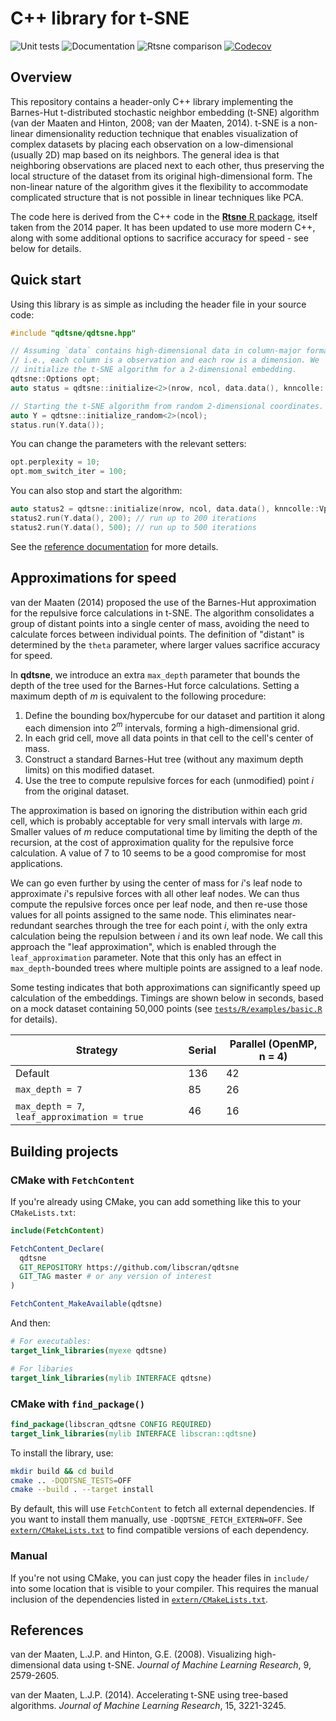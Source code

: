 # C++ library for t-SNE

![Unit tests](https://github.com/libscran/qdtsne/actions/workflows/run-tests.yaml/badge.svg)
![Documentation](https://github.com/libscran/qdtsne/actions/workflows/doxygenate.yaml/badge.svg)
![Rtsne comparison](https://github.com/libscran/qdtsne/actions/workflows/compare-Rtsne.yaml/badge.svg)
[![Codecov](https://codecov.io/gh/libscran/qdtsne/branch/master/graph/badge.svg?token=CX6G39BM7B)](https://codecov.io/gh/libscran/qdtsne)

## Overview

This repository contains a header-only C++ library implementing the Barnes-Hut t-distributed stochastic neighbor embedding (t-SNE) algorithm (van der Maaten and Hinton, 2008; van der Maaten, 2014).
t-SNE is a non-linear dimensionality reduction technique that enables visualization of complex datasets by placing each observation on a low-dimensional (usually 2D) map based on its neighbors.
The general idea is that neighboring observations are placed next to each other, thus preserving the local structure of the dataset from its original high-dimensional form.
The non-linear nature of the algorithm gives it the flexibility to accommodate complicated structure that is not possible in linear techniques like PCA.

The code here is derived from the C++ code in the [**Rtsne** R package](https://github.com/jkrijthe/Rtsne/), itself taken from the 2014 paper.
It has been updated to use more modern C++, along with some additional options to sacrifice accuracy for speed - see below for details.

## Quick start

Using this library is as simple as including the header file in your source code:

```cpp
#include "qdtsne/qdtsne.hpp"

// Assuming `data` contains high-dimensional data in column-major format,
// i.e., each column is a observation and each row is a dimension. We 
// initialize the t-SNE algorithm for a 2-dimensional embedding.
qdtsne::Options opt;
auto status = qdtsne::initialize<2>(nrow, ncol, data.data(), knncolle::VptreeBuilder(), opt);

// Starting the t-SNE algorithm from random 2-dimensional coordinates.
auto Y = qdtsne::initialize_random<2>(ncol); 
status.run(Y.data());
```

You can change the parameters with the relevant setters:

```cpp
opt.perplexity = 10;
opt.mom_switch_iter = 100;
```

You can also stop and start the algorithm:

```cpp
auto status2 = qdtsne::initialize(nrow, ncol, data.data(), knncolle::VptreeBuilder(), opt);
status2.run(Y.data(), 200); // run up to 200 iterations
status2.run(Y.data(), 500); // run up to 500 iterations
```

See the [reference documentation](https://libscran.github.io/qdtsne/) for more details.

## Approximations for speed

van der Maaten (2014) proposed the use of the Barnes-Hut approximation for the repulsive force calculations in t-SNE.
The algorithm consolidates a group of distant points into a single center of mass, avoiding the need to calculate forces between individual points. 
The definition of "distant" is determined by the `theta` parameter, where larger values sacrifice accuracy for speed.

In **qdtsne**, we introduce an extra `max_depth` parameter that bounds the depth of the tree used for the Barnes-Hut force calculations.
Setting a maximum depth of $m$ is equivalent to the following procedure:

1. Define the bounding box/hypercube for our dataset and partition it along each dimension into $2^m$ intervals, forming a high-dimensional grid.
2. In each grid cell, move all data points in that cell to the cell's center of mass.
3. Construct a standard Barnes-Hut tree (without any maximum depth limits) on this modified dataset.
4. Use the tree to compute repulsive forces for each (unmodified) point $i$ from the original dataset.

The approximation is based on ignoring the distribution within each grid cell, which is probably acceptable for very small intervals with large $m$.
Smaller values of $m$ reduce computational time by limiting the depth of the recursion, at the cost of approximation quality for the repulsive force calculation.
A value of 7 to 10 seems to be a good compromise for most applications.

We can go even further by using the center of mass for $i$'s leaf node to approximate $i$'s repulsive forces with all other leaf nodes.
We can thus compute the repulsive forces once per leaf node, and then re-use those values for all points assigned to the same node.
This eliminates near-redundant searches through the tree for each point $i$, with the only extra calculation being the repulsion between $i$ and its own leaf node.
We call this approach the "leaf approximation", which is enabled through the `leaf_approximation` parameter.
Note that this only has an effect in `max_depth`-bounded trees where multiple points are assigned to a leaf node.

Some testing indicates that both approximations can significantly speed up calculation of the embeddings.
Timings are shown below in seconds, based on a mock dataset containing 50,000 points (see [`tests/R/examples/basic.R`](tests/R/examples/basic.R) for details).

|Strategy|Serial|Parallel (OpenMP, n = 4)|
|----|----|---|
|Default|136|42| 
|`max_depth = 7`|85|26| 
|`max_depth = 7`, `leaf_approximation = true`|46|16| 

## Building projects

### CMake with `FetchContent`

If you're already using CMake, you can add something like this to your `CMakeLists.txt`:

```cmake
include(FetchContent)

FetchContent_Declare(
  qdtsne 
  GIT_REPOSITORY https://github.com/libscran/qdtsne
  GIT_TAG master # or any version of interest
)

FetchContent_MakeAvailable(qdtsne)
```

And then:

```cmake
# For executables:
target_link_libraries(myexe qdtsne)

# For libaries
target_link_libraries(mylib INTERFACE qdtsne)
```

### CMake with `find_package()`

```cmake
find_package(libscran_qdtsne CONFIG REQUIRED)
target_link_libraries(mylib INTERFACE libscran::qdtsne)
```

To install the library, use:

```sh
mkdir build && cd build
cmake .. -DQDTSNE_TESTS=OFF
cmake --build . --target install
```

By default, this will use `FetchContent` to fetch all external dependencies.
If you want to install them manually, use `-DQDTSNE_FETCH_EXTERN=OFF`.
See [`extern/CMakeLists.txt`](extern/CMakeLists.txt) to find compatible versions of each dependency.

### Manual

If you're not using CMake, you can just copy the header files in `include/` into some location that is visible to your compiler.
This requires the manual inclusion of the dependencies listed in [`extern/CMakeLists.txt`](extern/CMakeLists.txt).

## References

van der Maaten, L.J.P. and Hinton, G.E. (2008). 
Visualizing high-dimensional data using t-SNE. 
_Journal of Machine Learning Research_, 9, 2579-2605.

van der Maaten, L.J.P. (2014). 
Accelerating t-SNE using tree-based algorithms. 
_Journal of Machine Learning Research_, 15, 3221-3245.

